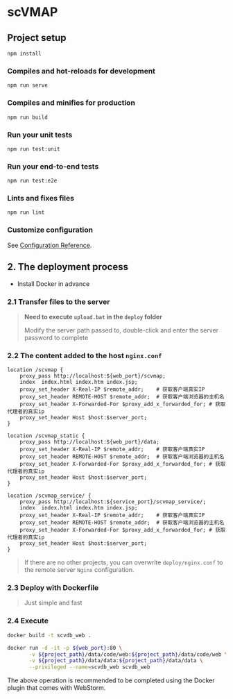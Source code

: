 # scVMAP

## Project setup

```
npm install
```

### Compiles and hot-reloads for development

```
npm run serve
```

### Compiles and minifies for production

```
npm run build
```

### Run your unit tests

```
npm run test:unit
```

### Run your end-to-end tests

```
npm run test:e2e
```

### Lints and fixes files

```
npm run lint
```

### Customize configuration

See [Configuration Reference](https://cli.vuejs.org/config/).

## 2. The deployment process

* Install Docker in advance

### 2.1 Transfer files to the server

> **Need to execute `upload.bat` in the `deploy` folder**
>
> Modify the server path passed to, double-click and enter the server password to complete

### 2.2 The content added to the host `nginx.conf`

```shell
location /scvmap {
    proxy_pass http://localhost:${web_port}/scvmap;
    index  index.html index.htm index.jsp;
    proxy_set_header X-Real-IP $remote_addr;    # 获取客户端真实IP
    proxy_set_header REMOTE-HOST $remote_addr;  # 获取客户端浏览器的主机名
    proxy_set_header X-Forwarded-For $proxy_add_x_forwarded_for; # 获取代理者的真实ip
    proxy_set_header Host $host:$server_port;
}

location /scvmap_static {
    proxy_pass http://localhost:${web_port}/data;
    proxy_set_header X-Real-IP $remote_addr;    # 获取客户端真实IP
    proxy_set_header REMOTE-HOST $remote_addr;  # 获取客户端浏览器的主机名
    proxy_set_header X-Forwarded-For $proxy_add_x_forwarded_for; # 获取代理者的真实ip
    proxy_set_header Host $host:$server_port;
}

location /scvmap_service/ {
    proxy_pass http://localhost:${service_port}/scvmap_service/;
    index  index.html index.htm index.jsp;
    proxy_set_header X-Real-IP $remote_addr;    # 获取客户端真实IP
    proxy_set_header REMOTE-HOST $remote_addr;  # 获取客户端浏览器的主机名
    proxy_set_header X-Forwarded-For $proxy_add_x_forwarded_for; # 获取代理者的真实ip
    proxy_set_header Host $host:$server_port;
}

```

> If there are no other projects, you can overwrite `deploy/nginx.conf` to the remote server `Nginx` configuration.

### 2.3 Deploy with Dockerfile

> Just simple and fast

### 2.4 Execute

```bash
docker build -t scvdb_web .
```

```bash
docker run -d -it -p ${web_port}:80 \
       -v ${project_path}/data/code/web:${project_path}/data/code/web \
       -v ${project_path}/data/data:${project_path}/data/data \
       --privileged --name=scvdb_web scvdb_web
```

The above operation is recommended to be completed using the Docker plugin that comes with WebStorm.
